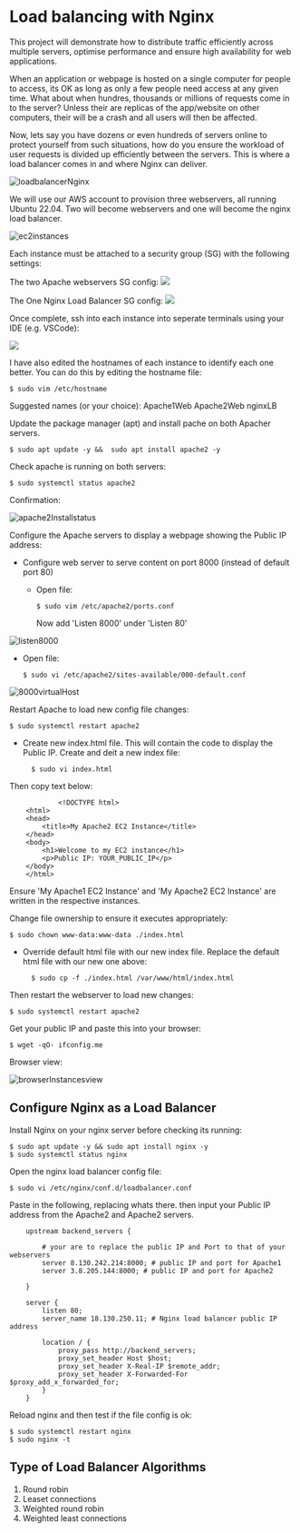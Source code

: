 # Load balancing with Nginx

This project will demonstrate how to distribute traffic efficiently across multiple servers, optimise performance and ensure high availability for web applications. 


When an application or webpage is hosted on a single computer for people to access, its OK as long as only a few people need access at any given time. What about when hundres, thousands or millions of requests come in to the server? Unless their are replicas of the app/website on other computers, their will be a crash and all users will then be affected. 

Now, lets say you have dozens or even hundreds of servers online to protect yourself from such situations, how do you ensure the workload of user requests is divided up efficiently between the servers. This is where a load balancer comes in and where Nginx can deliver. 

![loadbalancerNginx](https://miro.medium.com/v2/resize:fit:1400/format:webp/1*TrNJZqECEj0eVuJDeNKtNQ.png)

We will use our AWS account to provision three webservers, all running Ubuntu 22.04. Two will become webservers and one will become the nginx load balancer.

![ec2instances](https://github.com/naqeebghazi/loadbalancerNginx/blob/main/images/ec2Instances.png?raw=true)

Each instance must be attached to a security group (SG) with the following settings:

The two Apache webservers SG config:
![](https://github.com/naqeebghazi/loadbalancerNginx/blob/main/images/inboundRulesWebservers.png?raw=true)

The One Nginx Load Balancer SG config:
![](https://github.com/naqeebghazi/loadbalancerNginx/blob/main/images/inboundRulesWebservers.png?raw=true)


Once complete, ssh into each instance into seperate terminals using your IDE (e.g. VSCode):

![](https://github.com/naqeebghazi/loadbalancerNginx/blob/main/images/ec2terminals.png?raw=true)

I have also edited the hostnames of each instance to identify each one better. You can do this by editing the hostname file:

    $ sudo vim /etc/hostname

Suggested names (or your choice):
  Apache1Web
  Apache2Web
  nginxLB

Update the package manager (apt) and install pache on both Apacher servers.

    $ sudo apt update -y &&  sudo apt install apache2 -y

Check apache is running on both servers:

    $ sudo systemctl status apache2

Confirmation:

![apache2Installstatus](https://github.com/naqeebghazi/loadbalancerNginx/blob/main/images/apache2status.png?raw=true)

Configure the Apache servers to display a webpage showing the Public IP address:
- Configure web server to serve content on port 8000 (instead of default port 80)
  - Open file:
    
        $ sudo vim /etc/apache2/ports.conf
        
      Now add 'Listen 8000' under 'Listen 80'

![listen8000](https://github.com/naqeebghazi/loadbalancerNginx/blob/main/images/listen8000.png?raw=true)

  - Open file:
  
        $ sudo vi /etc/apache2/sites-available/000-default.conf

![8000virtualHost](https://github.com/naqeebghazi/loadbalancerNginx/blob/main/images/8000VirtualHost.png?raw=true)

Restart Apache to load new config file changes:

    $ sudo systemctl restart apache2

- Create new index.html file. This will contain the code to display the Public IP.
  Create and deit a new index file:

        $ sudo vi index.html

Then copy text below:

                <!DOCTYPE html>
        <html>
        <head>
            <title>My Apache2 EC2 Instance</title>
        </head>
        <body>
            <h1>Welcome to my EC2 instance</h1>
            <p>Public IP: YOUR_PUBLIC_IP</p>
        </body>
        </html>

Ensure 'My Apache1 EC2 Instance' and 'My Apache2 EC2 Instance' are written in the respective instances.

Change file ownership to ensure it executes appropriately:

    $ sudo chown www-data:www-data ./index.html

- Override default html file with our new index file.
    Replace the default html file with our new one above:

        $ sudo cp -f ./index.html /var/www/html/index.html

Then restart the webserver to load new changes:

    $ sudo systemctl restart apache2

Get your public IP and paste this into your browser:

    $ wget -qO- ifconfig.me

Browser view:

![browserInstancesview](https://github.com/naqeebghazi/loadbalancerNginx/blob/main/images/browserinstances.png?raw=true)

## Configure Nginx as a Load Balancer

Install Nginx on your nginx server before checking its running:

    $ sudo apt update -y && sudo apt install nginx -y
    $ sudo systemctl status nginx

Open the nginx load balancer config file:

    $ sudo vi /etc/nginx/conf.d/loadbalancer.conf

Paste in the following, replacing whats there. then input your Public IP address from the Apache2 and Apache2 servers. 

            
        upstream backend_servers {

            # your are to replace the public IP and Port to that of your webservers
            server 8.130.242.214:8000; # public IP and port for Apache1
            server 3.8.205.144:8000; # public IP and port for Apache2

        }

        server {
            listen 80;
            server_name 18.130.250.11; # Nginx load balancer public IP address

            location / {
                proxy_pass http://backend_servers;
                proxy_set_header Host $host;
                proxy_set_header X-Real-IP $remote_addr;
                proxy_set_header X-Forwarded-For $proxy_add_x_forwarded_for;
            }
        }
    
Reload nginx and then test if the file config is ok:

    $ sudo systemctl restart nginx
    $ sudo nginx -t


## Type of Load Balancer Algorithms

1. Round robin
2. Leaset connections
3. Weighted round robin
4. Weighted least connections

